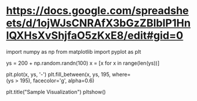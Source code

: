 # https://docs.google.com/spreadsheets/d/1ojWJsCNRAfX3bGzZBlblP1HnlQXHsXvShjfaO5zKxE8/edit#gid=0





import numpy as np
from matplotlib import pyplot as plt

ys = 200 + np.random.randn(100)
x = [x for x in range(len(ys))]

plt.plot(x, ys, '-')
plt.fill_between(x, ys, 195, where=(ys > 195), facecolor='g', alpha=0.6)

plt.title("Sample Visualization")
pltshow()
